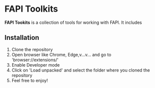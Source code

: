 # FAPI Toolkits

**FAPI Tookits** is a collection of tools for working with FAPI. It includes

## Installation

1. Clone the repository
2. Open browser like Chrome, Edge,v...v... and go to 'browser://extensions/'
3. Enable Developer mode
4. Click on 'Load unpacked' and select the folder where you cloned the repository
5. Feel free to enjoy!
